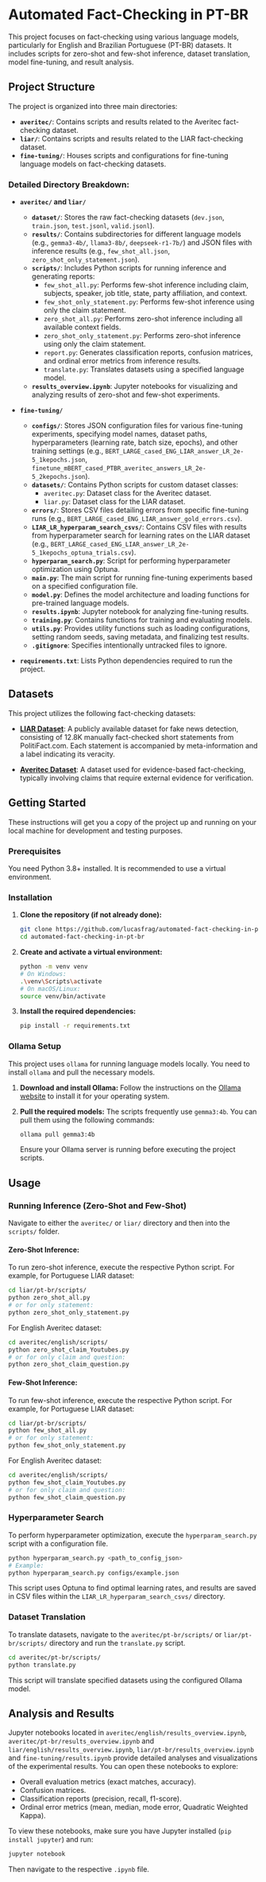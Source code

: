 # Automated Fact-Checking in PT-BR

This project focuses on fact-checking using various language models, particularly for English and Brazilian Portuguese (PT-BR) datasets. It includes scripts for zero-shot and few-shot inference, dataset translation, model fine-tuning, and result analysis.

## Project Structure

The project is organized into three main directories:

  * **`averitec/`**: Contains scripts and results related to the Averitec fact-checking dataset.
  * **`liar/`**: Contains scripts and results related to the LIAR fact-checking dataset.
  * **`fine-tuning/`**: Houses scripts and configurations for fine-tuning language models on fact-checking datasets.

### Detailed Directory Breakdown:

  * **`averitec/` and `liar/`**

      * **`dataset/`**: Stores the raw fact-checking datasets (`dev.json`, `train.json`, `test.jsonl`, `valid.jsonl`).
      * **`results/`**: Contains subdirectories for different language models (e.g., `gemma3-4b/`, `llama3-8b/`, `deepseek-r1-7b/`) and JSON files with inference results (e.g., `few_shot_all.json`, `zero_shot_only_statement.json`).
      * **`scripts/`**: Includes Python scripts for running inference and generating reports:
          * `few_shot_all.py`: Performs few-shot inference including claim, subjects, speaker, job title, state, party affiliation, and context.
          * `few_shot_only_statement.py`: Performs few-shot inference using only the claim statement.
          * `zero_shot_all.py`: Performs zero-shot inference including all available context fields.
          * `zero_shot_only_statement.py`: Performs zero-shot inference using only the claim statement.
          * `report.py`: Generates classification reports, confusion matrices, and ordinal error metrics from inference results.
          * `translate.py`: Translates datasets using a specified language model.
      * **`results_overview.ipynb`**: Jupyter notebooks for visualizing and analyzing results of zero-shot and few-shot experiments.

  * **`fine-tuning/`**

      * **`configs/`**: Stores JSON configuration files for various fine-tuning experiments, specifying model names, dataset paths, hyperparameters (learning rate, batch size, epochs), and other training settings (e.g., `BERT_LARGE_cased_ENG_LIAR_answer_LR_2e-5_1kepochs.json`, `finetune_mBERT_cased_PTBR_averitec_answers_LR_2e-5_2kepochs.json`).
      * **`datasets/`**: Contains Python scripts for custom dataset classes:
          * `averitec.py`: Dataset class for the Averitec dataset.
          * `liar.py`: Dataset class for the LIAR dataset.
      * **`errors/`**: Stores CSV files detailing errors from specific fine-tuning runs (e.g., `BERT_LARGE_cased_ENG_LIAR_answer_gold_errors.csv`).
      * **`LIAR_LR_hyperparam_search_csvs/`**: Contains CSV files with results from hyperparameter search for learning rates on the LIAR dataset (e.g., `BERT_LARGE_cased_ENG_LIAR_answer_LR_2e-5_1kepochs_optuna_trials.csv`).
      * **`hyperparam_search.py`**: Script for performing hyperparameter optimization using Optuna.
      * **`main.py`**: The main script for running fine-tuning experiments based on a specified configuration file.
      * **`model.py`**: Defines the model architecture and loading functions for pre-trained language models.
      * **`results.ipynb`**: Jupyter notebook for analyzing fine-tuning results.
      * **`training.py`**: Contains functions for training and evaluating models.
      * **`utils.py`**: Provides utility functions such as loading configurations, setting random seeds, saving metadata, and finalizing test results.
      * **`.gitignore`**: Specifies intentionally untracked files to ignore.

  * **`requirements.txt`**: Lists Python dependencies required to run the project.

## Datasets

This project utilizes the following fact-checking datasets:

  * **[LIAR Dataset](https://www.cs.ucsb.edu/~william/data/liar_dataset.zip)**: A publicly available dataset for fake news detection, consisting of 12.8K manually fact-checked short statements from PolitiFact.com. Each statement is accompanied by meta-information and a label indicating its veracity.


  * **[Averitec Dataset](https://fever.ai/dataset/averitec.html)**: A dataset used for evidence-based fact-checking, typically involving claims that require external evidence for verification.


## Getting Started

These instructions will get you a copy of the project up and running on your local machine for development and testing purposes.

### Prerequisites

You need Python 3.8+ installed. It is recommended to use a virtual environment.

### Installation

1.  **Clone the repository (if not already done):**

    ```bash
    git clone https://github.com/lucasfrag/automated-fact-checking-in-pt-br
    cd automated-fact-checking-in-pt-br
    ```

2.  **Create and activate a virtual environment:**

    ```bash
    python -m venv venv
    # On Windows:
    .\venv\Scripts\activate
    # On macOS/Linux:
    source venv/bin/activate
    ```

3.  **Install the required dependencies:**

    ```bash
    pip install -r requirements.txt
    ```

### Ollama Setup

This project uses `ollama` for running language models locally. You need to install `ollama` and pull the necessary models.

1.  **Download and install Ollama:**
    Follow the instructions on the [Ollama website](https://ollama.com/download) to install it for your operating system.

2.  **Pull the required models:**
    The scripts frequently use `gemma3:4b`. You can pull them using the following commands:

    ```bash
    ollama pull gemma3:4b
    ```

    Ensure your Ollama server is running before executing the project scripts.

## Usage

### Running Inference (Zero-Shot and Few-Shot)

Navigate to either the `averitec/` or `liar/` directory and then into the `scripts/` folder.

#### Zero-Shot Inference:

To run zero-shot inference, execute the respective Python script. For example, for Portuguese LIAR dataset:

```bash
cd liar/pt-br/scripts/
python zero_shot_all.py
# or for only statement:
python zero_shot_only_statement.py
```

For English Averitec dataset:

```bash
cd averitec/english/scripts/
python zero_shot_claim_Youtubes.py
# or for only claim and question:
python zero_shot_claim_question.py
```

#### Few-Shot Inference:

To run few-shot inference, execute the respective Python script. For example, for Portuguese LIAR dataset:

```bash
cd liar/pt-br/scripts/
python few_shot_all.py
# or for only statement:
python few_shot_only_statement.py
```

For English Averitec dataset:

```bash
cd averitec/english/scripts/
python few_shot_claim_Youtubes.py
# or for only claim and question:
python few_shot_claim_question.py
```

### Hyperparameter Search

To perform hyperparameter optimization, execute the `hyperparam_search.py` script with a configuration file.

```bash
python hyperparam_search.py <path_to_config_json>
# Example:
python hyperparam_search.py configs/example.json
```

This script uses Optuna to find optimal learning rates, and results are saved in CSV files within the `LIAR_LR_hyperparam_search_csvs/` directory.

### Dataset Translation

To translate datasets, navigate to the `averitec/pt-br/scripts/` or `liar/pt-br/scripts/` directory and run the `translate.py` script.

```bash
cd averitec/pt-br/scripts/
python translate.py
```

This script will translate specified datasets using the configured Ollama model.

## Analysis and Results

Jupyter notebooks located in `averitec/english/results_overview.ipynb`, `averitec/pt-br/results_overview.ipynb` and `liar/english/results_overview.ipynb`, `liar/pt-br/results_overview.ipynb` and `fine-tuning/results.ipynb` provide detailed analyses and visualizations of the experimental results. You can open these notebooks to explore:

  * Overall evaluation metrics (exact matches, accuracy).
  * Confusion matrices.
  * Classification reports (precision, recall, f1-score).
  * Ordinal error metrics (mean, median, mode error, Quadratic Weighted Kappa).

To view these notebooks, make sure you have Jupyter installed (`pip install jupyter`) and run:

```bash
jupyter notebook
```

Then navigate to the respective `.ipynb` file.


